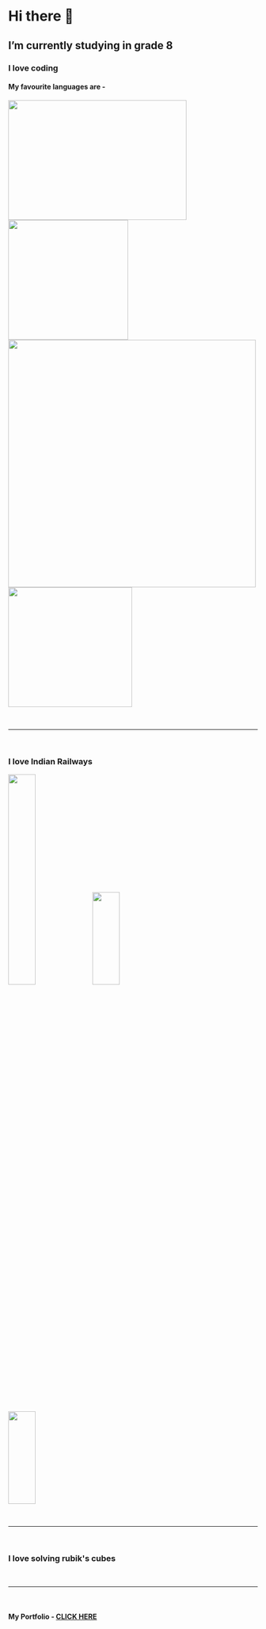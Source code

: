 
<div>
<h1> Hi there 👋 </h1>

<h2> I’m currently studying in grade 8 </h2>
<h3> I love coding </h3>
 </div>
 <h4> My favourite languages are - </h4>
  
<img src = "https://clipground.com/images/html-logo-png-1.jpg" height = "242" width = "360">  <img src = "https://th.bing.com/th/id/OIP.iIXOmGDzrtTJmdwbn7cGMwHaEJ?pid=ImgDet&rs=1" height = "242">
<br>
<img src = "https://th.bing.com/th/id/OIP.9iQMvQhpGNAoUWtaL4mCrAHaEL?pid=ImgDet&rs=1" width = "500">  <img src = "https://upload.wikimedia.org/wikipedia/commons/thumb/1/18/ISO_C%2B%2B_Logo.svg/1822px-ISO_C%2B%2B_Logo.svg.png" height = "242" width = "250">
 
<br><hr><br>

 <h3> I love Indian Railways </h3>
 
 <img src = "https://wallpapercave.com/wp/wp5522042.jpg" style = "width:33%;"> <img src = "https://newsd.in/wp-content/uploads/2018/09/humsafar-PTI.jpg"  style = "width:33%; height:187px;"> <img src = "https://www.thinkingoftravel.com/wp-content/uploads/2017/05/Duronto-Express.jpg" style = "width:33%;" height = "187">


<br><hr><br>

 <h3> I love solving rubik's cubes </h3>

 
<br><hr><br>

<h4> My Portfolio - <a href = "https://advaithva.github.io/Portfolio/"> CLICK HERE </a> </h4>







